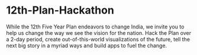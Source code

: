 12th-Plan-Hackathon
===================

While the 12th Five Year Plan endeavors to change India, we invite you to help us change the way we see the vision for the nation. Hack the Plan over a 2-day period, create out-of-this-world visualizations of the future, tell the next big story in a myriad ways and build apps to fuel the change.